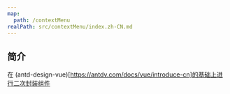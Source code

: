 ```yaml
---
map:
  path: /contextMenu
realPath: src/contextMenu/index.zh-CN.md
---
```


## 简介

在 (antd-design-vue)[https://antdv.com/docs/vue/introduce-cn]的基础上进行二次封装组件
